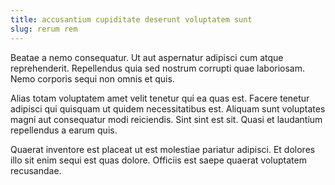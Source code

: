 ```yaml
---
title: accusantium cupiditate deserunt voluptatem sunt
slug: rerum rem
---
```


Beatae a nemo consequatur. Ut aut aspernatur adipisci cum atque reprehenderit. Repellendus quia sed nostrum corrupti quae laboriosam. Nemo corporis sequi non omnis et quis.

Alias totam voluptatem amet velit tenetur qui ea quas est. Facere tenetur adipisci qui quisquam ut quidem necessitatibus est. Aliquam sunt voluptates magni aut consequatur modi reiciendis. Sint sint est sit. Quasi et laudantium repellendus a earum quis.

Quaerat inventore est placeat ut est molestiae pariatur adipisci. Et dolores illo sit enim sequi est quas dolore. Officiis est saepe quaerat voluptatem recusandae.
